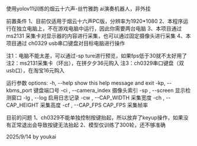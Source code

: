 使用yolov11训练的烟云十六声-丝竹雅韵 ai演奏机器人，非外挂

前置条件
1、目前仅适用于烟云十六声PC版，分辨率为1920*1080
2、本程序运行在独立电脑上，不在游戏电脑中运行，因此你需要两台电脑
3、本项目通过 ms2131 采集卡对显示器的内容进行采集，也可以通过固定摄像头进行采集
4、本项目通过 ch0329 usb串口键盘对目标电脑进行操作

注1：电脑不能太差，可以通过-sp ture进行预览，如果fps低于30就不太好用了
注2：ms2131采集卡（环出），在拼夕夕36元购入
注3：ch0329串口键盘（双usb口），在淘宝16元购入

运行参数
options:
  -h, --help            show this help message and exit
  -kp, --kbms_port                    键盘端口号
  -ci , --camera_index               摄像头索引
  -sp , --screen                          显示检测窗口
  -lg , --log                                  启用日志记录
  -cw , --CAP_WIDTH                采集宽度
  -ch , --CAP_HEIGHT               采集高度
  -cf , --CAP_FPS CAP_FPS       采集帧率

目前的问题
1、ch0329不能单独控制按键抬起，所以放弃了keyup操作，如果没有正常退出会导致按键无法抬起
2、模型仅训练了300轮，还不够准确

2025/9/14 by youkai
